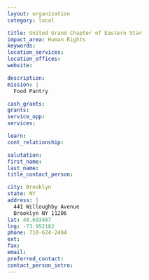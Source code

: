 ```yaml
---
layout: organization
category: local

title: United Grand Chapter of Eastern Star
impact_area: Human Rights
keywords: 
location_services: 
location_offices: 
website: 

description: 
mission: |
  Food Pantry

cash_grants: 
grants: 
service_opp: 
services: 

learn: 
cont_relationship: 

salutation: 
first_name: 
last_name: 
title_contact_person: 

city: Brooklyn
state: NY
address: |
  441 Willoughby Avenue  
  Brooklyn NY 11206
lat: 40.693467
lng: -73.952182
phone: 718-624-2484
ext: 
fax: 
email: 
preferred_contact: 
contact_person_intro: 
---
```

